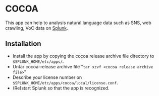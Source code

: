# COCOA
This app can help to analysis natural language data such as SNS, web crawling, VoC data on [Splunk](www.splunk.com).

## Installation
* Install the app by copying the cocoa release archive file directory to `$SPLUNK_HOME/etc/apps/`.
* Untar cocoa-release archive file "`tar xzvf <cocoa release archive file>`"
* Describe your license number on `$SPLUNK_HOME/etc/apps/cocoa/local/license.conf`.
* (Re)start Splunk so that the app is recognized.

